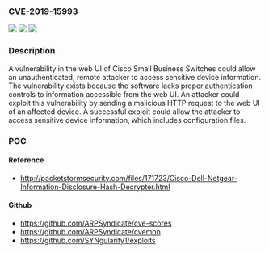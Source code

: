 ### [CVE-2019-15993](https://cve.mitre.org/cgi-bin/cvename.cgi?name=CVE-2019-15993)
![](https://img.shields.io/static/v1?label=Product&message=Cisco%20Small%20Business%20250%20Series%20Smart%20Switches%20Software&color=blue)
![](https://img.shields.io/static/v1?label=Version&message=n%2Fa%20&color=brightgreen)
![](https://img.shields.io/static/v1?label=Vulnerability&message=CWE-16&color=brightgreen)

### Description

A vulnerability in the web UI of Cisco Small Business Switches could allow an unauthenticated, remote attacker to access sensitive device information. The vulnerability exists because the software lacks proper authentication controls to information accessible from the web UI. An attacker could exploit this vulnerability by sending a malicious HTTP request to the web UI of an affected device. A successful exploit could allow the attacker to access sensitive device information, which includes configuration files.

### POC

#### Reference
- http://packetstormsecurity.com/files/171723/Cisco-Dell-Netgear-Information-Disclosure-Hash-Decrypter.html

#### Github
- https://github.com/ARPSyndicate/cve-scores
- https://github.com/ARPSyndicate/cvemon
- https://github.com/SYNgularity1/exploits

